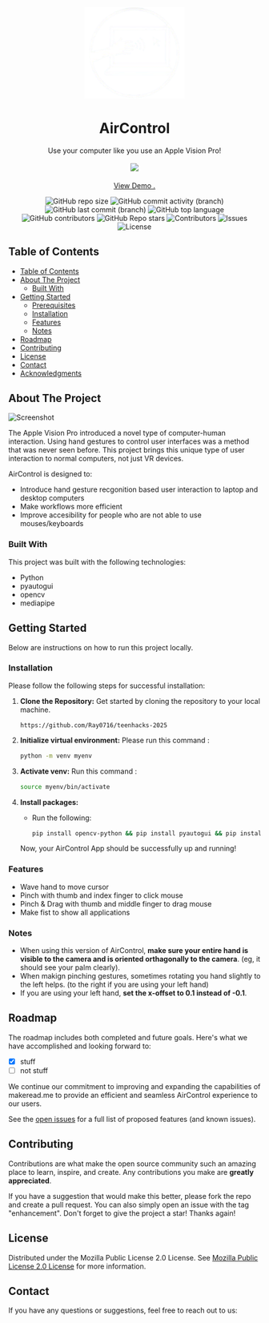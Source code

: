 <br/>
<div align="center">
<a href="h[ttps://github.com/ShaanCoding/makeread.me](https://github.com/Ray0716/teenhacks-2025)">
<img src="logo.png" alt="Logo" width="200" height=auto>
</a>
<h1 align="center">AirControl</h3>
<p align="center">
Use your computer like you use an Apple Vision Pro!
<br/>
<br/>

<img src="airControlDemo.gif" height=320 width=auto>

<br/>
<br/>
<a href="https://vimeo.com/1046241035?share=copy">View Demo .</a>  

</p>
</div>



<div align="center">
  
![GitHub repo size](https://img.shields.io/github/repo-size/Ray0716/teenhacks-2025?style=for-the-badge&logo=github&logoColor=white&color=teal)
![GitHub commit activity (branch)](https://img.shields.io/github/commit-activity/t/Ray0716/teenhacks-2025?style=for-the-badge&logo=git&logoColor=white&color=orange)
![GitHub last commit (branch)](https://img.shields.io/github/last-commit/Ray0716/teenhacks-2025/master?style=for-the-badge&logo=commit&logoColor=white)
![GitHub top language](https://img.shields.io/github/languages/top/Ray0716/teenhacks-2025?style=for-the-badge&logo=javascript&logoColor=white)
![GitHub contributors](https://img.shields.io/github/contributors/Ray0716/teenhacks-2025?style=for-the-badge&color=red)
![GitHub Repo stars](https://img.shields.io/github/stars/Ray0716/teenhacks-2025?style=for-the-badge)
![Contributors](https://img.shields.io/github/contributors/Ray0716/teenhacks-2025?style=for-the-badge&color=dark-green) ![Issues](https://img.shields.io/github/issues/Ray0716/teenhacks-2025?style=for-the-badge) ![License](https://img.shields.io/github/license/Ray0716/teenhacks-2025?style=for-the-badge)

</div>

## Table of Contents

- [Table of Contents](#table-of-contents)
- [About The Project](#about-the-project)
  - [Built With](#built-with)
- [Getting Started](#getting-started)
  - [Prerequisites](#prerequisites)
  - [Installation](#installation)
  - [Features](#features)
  - [Notes](#notes)
- [Roadmap](#roadmap)
- [Contributing](#contributing)
- [License](#license)
- [Contact](#contact)
- [Acknowledgments](#acknowledgments)

## About The Project

![Screenshot](demo.png)

The Apple Vision Pro introduced a novel type of computer-human interaction. Using hand gestures to control user interfaces was a method that was never seen before. This project brings this unique type of user interaction to normal computers, not just VR devices. 

AirControl is designed to:

- Introduce hand gesture recgonition based user interaction to laptop and desktop computers
- Make workflows more efficient 
- Improve accesibility for people who are not able to use mouses/keyboards


### Built With

This project was built with the following technologies:

* Python
* pyautogui
* opencv
* mediapipe

## Getting Started

Below are instructions on how to run this project locally.


### Installation

Please follow the following steps for successful installation:

1. **Clone the Repository:** Get started by cloning the repository to your local machine.

   ```
   https://github.com/Ray0716/teenhacks-2025
   ```

2. **Initialize virtual environment:** Please run this command :

   ```sh
   python -m venv myenv

   ```

3. **Activate venv:** Run this command :

   ```sh
   source myenv/bin/activate
   ```

4. **Install packages:**

   - Run the following:
     ```sh
     pip install opencv-python && pip install pyautogui && pip install medaipipe
     ```


   Now, your AirControl App should be successfully up and running!


### Features

* Wave hand to move cursor
* Pinch with thumb and index finger to click mouse
* Pinch & Drag with thumb and middle finger to drag mouse
* Make fist to show all applications

### Notes

* When using this version of AirControl, **make sure your entire hand is visible to the camera and is oriented orthagonally to the camera**. (eg, it should see your palm clearly).
* When makign pinching gestures, sometimes rotating you hand slightly to the left helps. (to the right if you are using your left hand)
* If you are using your left hand, **set the x-offset to 0.1 instead of -0.1**. 

## Roadmap

The roadmap includes both completed and future goals. Here&#39;s what we have accomplished and looking forward to:

- [x] stuff
- [ ] not stuff

We continue our commitment to improving and expanding the capabilities of makeread.me to provide an efficient and seamless AirControl experience to our users.

See the [open issues](https://github.com/Ray0716/teenhacks-2025/issues) for a full list of proposed features (and known issues).

## Contributing

Contributions are what make the open source community such an amazing place to learn, inspire, and create. Any contributions you make are **greatly appreciated**.

If you have a suggestion that would make this better, please fork the repo and create a pull request. You can also simply open an issue with the tag &quot;enhancement&quot;.
Don&#39;t forget to give the project a star! Thanks again!

## License

Distributed under the Mozilla Public License 2.0 License. See [Mozilla Public License 2.0 License](https://github.com/ShaanCoding/makeread.me/blob/main/LICENSE.md) for more information.

## Contact

If you have any questions or suggestions, feel free to reach out to us:
